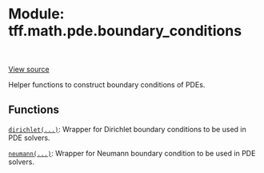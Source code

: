 <div itemscope itemtype="http://developers.google.com/ReferenceObject">
<meta itemprop="name" content="tff.math.pde.boundary_conditions" />
<meta itemprop="path" content="Stable" />
</div>

# Module: tff.math.pde.boundary_conditions

<!-- Insert buttons and diff -->

<table class="tfo-notebook-buttons tfo-api" align="left">
</table>

<a target="_blank" href="https://github.com/google/tf-quant-finance/blob/master/tf_quant_finance/math/pde/boundary_conditions.py">View source</a>



Helper functions to construct boundary conditions of PDEs.



## Functions

[`dirichlet(...)`](../../../tff/math/pde/boundary_conditions/dirichlet.md): Wrapper for Dirichlet boundary conditions to be used in PDE solvers.

[`neumann(...)`](../../../tff/math/pde/boundary_conditions/neumann.md): Wrapper for Neumann boundary condition to be used in PDE solvers.

